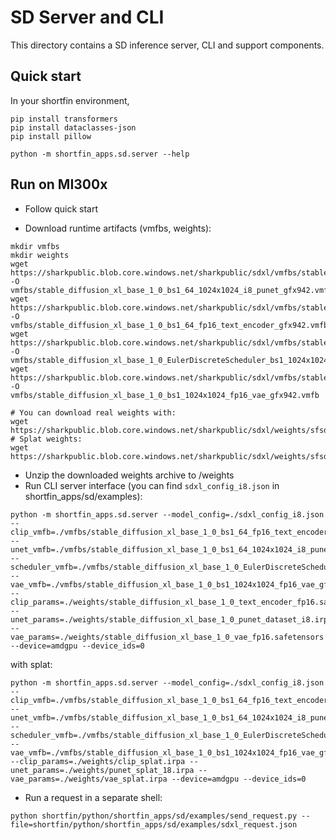 # SD Server and CLI

This directory contains a SD inference server, CLI and support components.


## Quick start

In your shortfin environment,
```
pip install transformers
pip install dataclasses-json
pip install pillow

```
```
python -m shortfin_apps.sd.server --help
```

## Run on MI300x

 - Follow quick start

 - Download runtime artifacts (vmfbs, weights):

```
mkdir vmfbs
mkdir weights
wget https://sharkpublic.blob.core.windows.net/sharkpublic/sdxl/vmfbs/stable_diffusion_xl_base_1_0_bs1_64_1024x1024_i8_punet_gfx942.vmfb -O vmfbs/stable_diffusion_xl_base_1_0_bs1_64_1024x1024_i8_punet_gfx942.vmfb
wget https://sharkpublic.blob.core.windows.net/sharkpublic/sdxl/vmfbs/stable_diffusion_xl_base_1_0_bs1_64_fp16_text_encoder_gfx942.vmfb -O vmfbs/stable_diffusion_xl_base_1_0_bs1_64_fp16_text_encoder_gfx942.vmfb
wget https://sharkpublic.blob.core.windows.net/sharkpublic/sdxl/vmfbs/stable_diffusion_xl_base_1_0_EulerDiscreteScheduler_bs1_1024x1024_fp16_gfx942.vmfb -O vmfbs/stable_diffusion_xl_base_1_0_EulerDiscreteScheduler_bs1_1024x1024_fp16_gfx942.vmfb
wget https://sharkpublic.blob.core.windows.net/sharkpublic/sdxl/vmfbs/stable_diffusion_xl_base_1_0_bs1_1024x1024_fp16_vae_gfx942.vmfb -O vmfbs/stable_diffusion_xl_base_1_0_bs1_1024x1024_fp16_vae_gfx942.vmfb

# You can download real weights with:
wget https://sharkpublic.blob.core.windows.net/sharkpublic/sdxl/weights/sfsd_weights_1023.zip
# Splat weights: 
wget https://sharkpublic.blob.core.windows.net/sharkpublic/sdxl/weights/sfsd_splat_1023.zip
```
 - Unzip the downloaded weights archive to /weights
 - Run CLI server interface (you can find `sdxl_config_i8.json` in shortfin_apps/sd/examples):

```
python -m shortfin_apps.sd.server --model_config=./sdxl_config_i8.json --clip_vmfb=./vmfbs/stable_diffusion_xl_base_1_0_bs1_64_fp16_text_encoder_gfx942.vmfb --unet_vmfb=./vmfbs/stable_diffusion_xl_base_1_0_bs1_64_1024x1024_i8_punet_gfx942.vmfb --scheduler_vmfb=./vmfbs/stable_diffusion_xl_base_1_0_EulerDiscreteScheduler_bs1_1024x1024_fp16_gfx942.vmfb --vae_vmfb=./vmfbs/stable_diffusion_xl_base_1_0_bs1_1024x1024_fp16_vae_gfx942.vmfb --clip_params=./weights/stable_diffusion_xl_base_1_0_text_encoder_fp16.safetensors --unet_params=./weights/stable_diffusion_xl_base_1_0_punet_dataset_i8.irpa --vae_params=./weights/stable_diffusion_xl_base_1_0_vae_fp16.safetensors --device=amdgpu --device_ids=0
```
with splat:
```
python -m shortfin_apps.sd.server --model_config=./sdxl_config_i8.json --clip_vmfb=./vmfbs/stable_diffusion_xl_base_1_0_bs1_64_fp16_text_encoder_gfx942.vmfb --unet_vmfb=./vmfbs/stable_diffusion_xl_base_1_0_bs1_64_1024x1024_i8_punet_gfx942.vmfb --scheduler_vmfb=./vmfbs/stable_diffusion_xl_base_1_0_EulerDiscreteScheduler_bs1_1024x1024_fp16_gfx942.vmfb --vae_vmfb=./vmfbs/stable_diffusion_xl_base_1_0_bs1_1024x1024_fp16_vae_gfx942.vmfb --clip_params=./weights/clip_splat.irpa --unet_params=./weights/punet_splat_18.irpa --vae_params=./weights/vae_splat.irpa --device=amdgpu --device_ids=0
```
 - Run a request in a separate shell:
```
python shortfin/python/shortfin_apps/sd/examples/send_request.py --file=shortfin/python/shortfin_apps/sd/examples/sdxl_request.json
```
